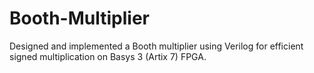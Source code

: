# Booth-Multiplier
Designed and implemented a Booth multiplier using Verilog for efficient signed multiplication on Basys 3 (Artix 7) FPGA.
